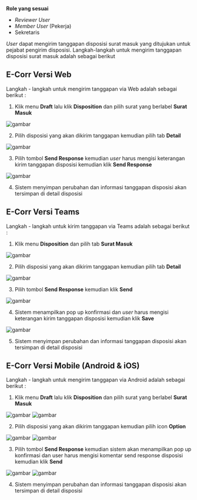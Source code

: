 **Role yang sesuai**

- *Reviewer User*
- *Member User* (Pekerja)
- Sekretaris

 _User_ dapat mengirim tanggapan disposisi surat masuk yang ditujukan untuk pejabat pengirim disposisi. Langkah-langkah untuk mengirim tanggapan disposisi surat masuk adalah sebagai berikut

## **E-Corr Versi Web**

Langkah - langkah untuk mengirim tanggapan via Web adalah sebagai berikut :

1.    Klik menu **Draft** lalu klik **Disposition** dan pilih surat yang berlabel **Surat Masuk**

![gambar](SuratMasuk/SM_Web/02SM48.png)

2.    Pilih disposisi yang akan dikirim tanggapan kemudian pilih tab **Detail**

![gambar](SuratMasuk/SM_Web/02SM49.png)

3.    Pilih tombol **Send Response** kemudian _user_ harus mengisi keterangan kirim tanggapan disposisi kemudian klik **Send Response**

![gambar](SuratMasuk/SM_Web/02SM50.png)

4.    Sistem menyimpan perubahan dan informasi tanggapan disposisi akan tersimpan di detail disposisi


## **E-Corr Versi Teams**

Langkah - langkah untuk kirim tanggapan via Teams adalah sebagai berikut :

1. Klik menu **Disposition** dan pilih tab **Surat Masuk**

![gambar](SuratMasuk/SM_Teams/SM53.png)

2. Pilih disposisi yang akan dikirim tanggapan kemudian pilih tab **Detail**

![gambar](SuratMasuk/SM_Teams/SM54.png)

3. Pilih tombol **Send Response** kemudian klik **Send**

![gambar](SuratMasuk/SM_Teams/SM55.png)

4. Sistem menampilkan pop up konfirmasi dan _user_ harus mengisi keterangan kirim tanggapan disposisi kemudian klik **Save**

![gambar](SuratMasuk/SM_Teams/SM56.png)

5.    Sistem menyimpan perubahan dan informasi tanggapan disposisi akan tersimpan di detail disposisi


## **E-Corr Versi Mobile (Android & iOS)**

Langkah - langkah untuk mengirim tanggapan via Android adalah sebagai berikut :

1.  Klik menu **Draft** lalu klik **Disposition** dan pilih surat yang berlabel **Surat Masuk**
   
![gambar](SuratMasuk/SM_Android/Tanggapdisposisi/A01.jpg) ![gambar](SuratMasuk/SM_Android/Tanggapdisposisi/A02.jpg) 

2. Pilih disposisi yang akan dikirim tanggapan kemudian pilih icon **Option**

![gambar](SuratMasuk/SM_Android/Tanggapdisposisi/A03.jpg) ![gambar](SuratMasuk/SM_Android/Tanggapdisposisi/A04.jpg) 

3. Pilih tombol **Send Response** kemudian sistem akan menampilkan pop up konfirmasi dan user harus mengisi komentar send response disposisi kemudian klik **Send**

![gambar](SuratMasuk/SM_Android/Tanggapdisposisi/A05.jpg) ![gambar](SuratMasuk/SM_Android/Tanggapdisposisi/A06.jpg) 

4. Sistem menyimpan perubahan dan informasi tanggapan disposisi akan tersimpan di detail disposisi


